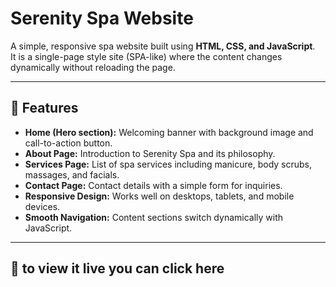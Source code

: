# Serenity Spa Website

A simple, responsive spa website built using **HTML, CSS, and JavaScript**.  
It is a single-page style site (SPA-like) where the content changes dynamically without reloading the page.  

---

## 🌸 Features
- **Home (Hero section):** Welcoming banner with background image and call-to-action button.  
- **About Page:** Introduction to Serenity Spa and its philosophy.  
- **Services Page:** List of spa services including manicure, body scrubs, massages, and facials.  
- **Contact Page:** Contact details with a simple form for inquiries.  
- **Responsive Design:** Works well on desktops, tablets, and mobile devices.  
- **Smooth Navigation:** Content sections switch dynamically with JavaScript.  

---

## 📂 to view it live you can click here 
